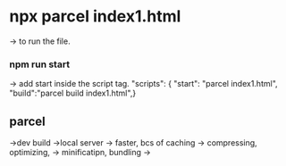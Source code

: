 # npx parcel index1.html 
  -> to run the file. 

### npm run start 
  -> add start inside the script tag. 
  "scripts": {
    "start": "parcel index1.html",
    "build":"parcel build index1.html",}

## parcel
  ->dev build
  ->local server
  -> faster, bcs of caching
  -> compressing, optimizing,
  -> minificatipn, bundling
  ->

  #
